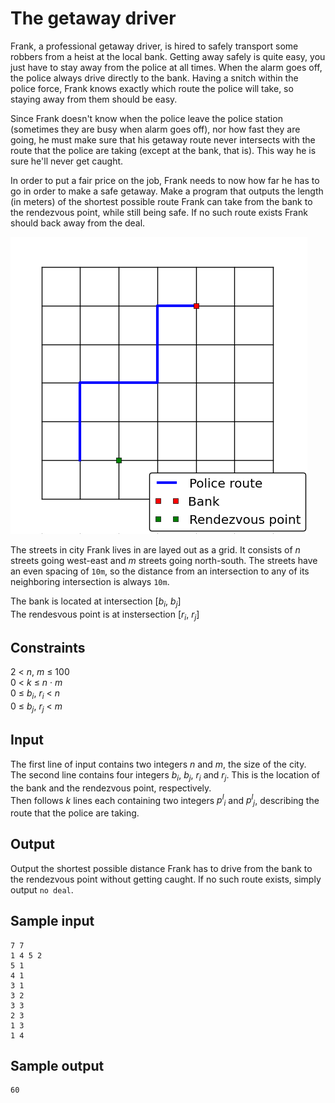 # The getaway driver
Frank, a professional getaway driver, is hired to safely transport some robbers from a heist at the local bank. Getting away safely is quite easy, you just have to stay away from the police at all times. When the alarm goes off, the police always drive directly to the bank. Having a snitch within the police force, Frank knows exactly which route the police will take, so staying away from them should be easy.

Since Frank doesn't know when the police leave the police station (sometimes they are busy when alarm goes off), nor how fast they are going, he must make sure that his getaway route never intersects with the route that the police are taking (except at the bank, that is). This way he is sure he'll never get caught.

In order to put a fair price on the job, Frank needs to now how far he has to go in order to make a safe getaway. Make a program that outputs the length (in meters) of the shortest possible route Frank can take from the bank to the rendezvous point, while still being safe. If no such route exists Frank should back away from the deal.

![](getaway.png)

The streets in city Frank lives in are layed out as a grid. It consists of _n_ streets going west-east and _m_ streets going north-south. The streets have an even spacing of `10m`, so the distance from an intersection to any of its neighboring intersection is always `10m`.

The bank is located at intersection [_b<sub>i</sub>_, _b<sub>j</sub>_]  
The rendesvous point is at instersection [_r<sub>i</sub>_, _r<sub>j</sub>_]  

## Constraints
2 < _n_, _m_ &le; 100  
0 < _k_ &le; _n_ &middot; _m_  
0 &le; _b<sub>i</sub>_, _r<sub>i</sub>_ < _n_  
0 &le; _b<sub>j</sub>_, _r<sub>j</sub>_ < _m_

## Input
The first line of input contains two integers _n_ and _m_, the size of the city.  
The second line contains four integers _b<sub>i</sub>_, _b<sub>j</sub>_, _r<sub>i</sub>_ and _r<sub>j</sub>_. This is the location of the bank and the rendezvous point, respectively.  
Then follows _k_ lines each containing two integers _p<sup>l</sup><sub>i</sub>_ and _p<sup>l</sup><sub>j</sub>_, describing the route that the police are taking.

## Output
Output the shortest possible distance Frank has to drive from the bank to the rendezvous point without getting caught. If no such route exists, simply output `no deal`.

## Sample input
```
7 7
1 4 5 2
5 1
4 1
3 1
3 2
3 3
2 3
1 3
1 4
```
## Sample output
```
60
```